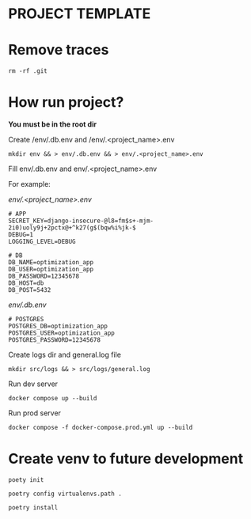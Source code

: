 # PROJECT TEMPLATE

# Remove traces

```rm -rf .git```

# How run project?

**You must be in the root dir**

Create /env/.db.env and /env/.<project_name>.env

```mkdir env && > env/.db.env && > env/.<project_name>.env```

Fill env/.db.env and env/.<project_name>.env

For example: 

*env/.<project_name>.env*

```
# APP
SECRET_KEY=django-insecure-@l8=fm$s+-mjm-2i0)uoly9j+2pctx@+^k27(g$(bqw%i%jk-$
DEBUG=1
LOGGING_LEVEL=DEBUG

# DB
DB_NAME=optimization_app
DB_USER=optimization_app
DB_PASSWORD=12345678
DB_HOST=db
DB_POST=5432
```

*env/.db.env*
```
# POSTGRES
POSTGRES_DB=optimization_app
POSTGRES_USER=optimization_app
POSTGRES_PASSWORD=12345678
```

Create logs dir and general.log file

```mkdir src/logs && > src/logs/general.log ```

Run dev server

```docker compose up --build```

Run prod server

```docker compose -f docker-compose.prod.yml up --build```

# Create venv to future development

```poety init```

```poetry config virtualenvs.path .```

```poetry install```

